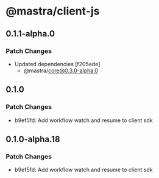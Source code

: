 # @mastra/client-js

## 0.1.1-alpha.0

### Patch Changes

- Updated dependencies [f205ede]
  - @mastra/core@0.3.0-alpha.0

## 0.1.0

### Patch Changes

- b9ef5fd: Add workflow watch and resume to client sdk

## 0.1.0-alpha.18

### Patch Changes

- b9ef5fd: Add workflow watch and resume to client sdk
